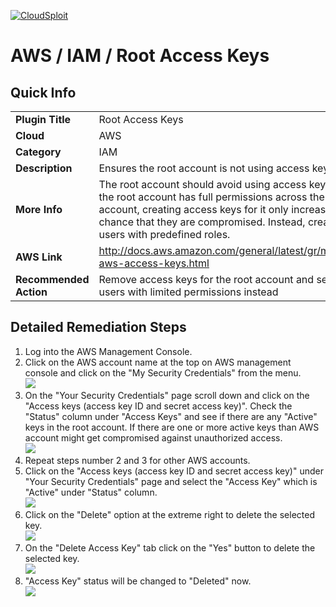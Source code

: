 [![CloudSploit](https://cloudsploit.com/img/logo-new-big-text-100.png "CloudSploit")](https://cloudsploit.com)

# AWS / IAM / Root Access Keys

## Quick Info

| | |
|-|-|
| **Plugin Title** | Root Access Keys |
| **Cloud** | AWS |
| **Category** | IAM |
| **Description** | Ensures the root account is not using access keys |
| **More Info** | The root account should avoid using access keys. Since the root account has full permissions across the entire account, creating access keys for it only increases the chance that they are compromised. Instead, create IAM users with predefined roles. |
| **AWS Link** | http://docs.aws.amazon.com/general/latest/gr/managing-aws-access-keys.html |
| **Recommended Action** | Remove access keys for the root account and setup IAM users with limited permissions instead |

## Detailed Remediation Steps
1. Log into the AWS Management Console.
2. Click on the AWS account name at the top on AWS management console and click on the "My Security Credentials" from the menu.</br><img src="/resources/aws/iam/root-access-keys/step2.png"/>
3. On the "Your Security Credentials" page scroll down and click on the "Access keys (access key ID and secret access key)". Check the "Status" column under "Access Keys" and see if there are any "Active" keys in the root account. If there are one or more active keys than AWS account might get compromised against unauthorized access.</br><img src="/resources/aws/iam/root-access-keys/step3.png"/>
4. Repeat steps number 2 and 3 for other AWS accounts.</br>
5. Click on the "Access keys (access key ID and secret access key)" under "Your Security Credentials" page and select the "Access Key" which is "Active" under "Status" column.</br><img src="/resources/aws/iam/root-access-keys/step5.png"/>
6. Click on the "Delete" option at the extreme right to delete the selected key.</br><img src="/resources/aws/iam/root-access-keys/step6.png"/>
7. On the "Delete Access Key" tab click on the "Yes" button to delete the selected key.</br><img src="/resources/aws/iam/root-access-keys/step7.png"/>
8. "Access Key" status will be changed to "Deleted" now. </br><img src="/resources/aws/iam/root-access-keys/step8.png"/>
